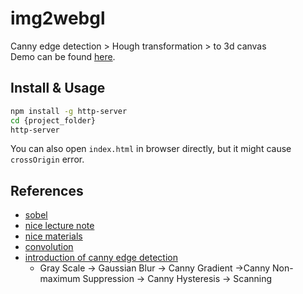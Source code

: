 # img2webgl
Canny edge detection > Hough transformation > to 3d canvas   
Demo can be found [here](http://derekacosta.github.io/img2WebGL/).

## Install & Usage
```sh
npm install -g http-server
cd {project_folder}
http-server
```
You can also open `index.html` in browser directly, but it might cause `crossOrigin` error.

## References
* [sobel](https://thiscouldbebetter.wordpress.com/2013/08/14/filtering-images-with-convolution-masks-in-javascript/)
* [nice lecture note](http://graphics.cs.cmu.edu/courses/15-463/2005_fall/www/Lectures/convolution.pdf)
* [nice materials](https://www.html5rocks.com/en/tutorials/canvas/imagefilters/)
* [convolution](http://www.phpied.com/canvas-pixels-2-convolution-matrix/)
* [introduction of canny edge detection](https://medium.com/front-end-hacking/how-to-draw-in-javascript-c016787f1e4a#9ebe)
  * Gray Scale -> Gaussian Blur -> Canny Gradient ->Canny Non-maximum Suppression -> Canny Hysteresis -> Scanning
